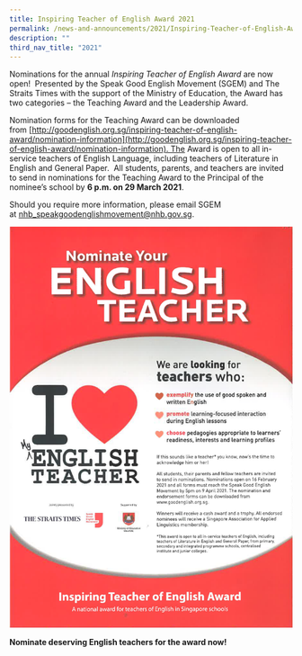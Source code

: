 ```yaml
---
title: Inspiring Teacher of English Award 2021
permalink: /news-and-announcements/2021/Inspiring-Teacher-of-English-Award-2021/
description: ""
third_nav_title: "2021"
---
```

  
  

Nominations for the annual _Inspiring Teacher of English_ _Award_ are now open!  Presented by the Speak Good English Movement (SGEM) and The Straits Times with the support of the Ministry of Education, the Award has two categories – the Teaching Award and the Leadership Award. 

Nomination forms for the Teaching Award can be downloaded from [http://goodenglish.org.sg/inspiring-teacher-of-english-award/nomination-information](http://goodenglish.org.sg/inspiring-teacher-of-english-award/nomination-information). The Award is open to all in-service teachers of English Language, including teachers of Literature in English and General Paper.  All students, parents, and teachers are invited to send in nominations for the Teaching Award to the Principal of the nominee’s school by **6 p.m. on 29 March 2021**. 

Should you require more information, please email SGEM at [nhb\_speakgoodenglishmovement@nhb.gov.sg](mailto:nhb_speakgoodenglishmovement@nhb.gov.sg).

![](/images/News%20and%20Announcements/2021/Inspiring%20Teacher%20of%20Eng%202021/0001.jpg)

**Nominate deserving English teachers for the award now!**